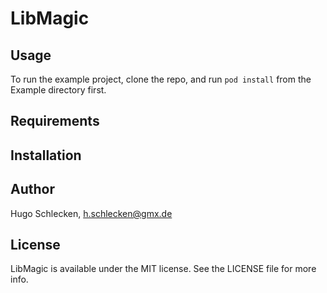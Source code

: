 # LibMagic


## Usage

To run the example project, clone the repo, and run `pod install` from the Example directory first.

## Requirements

## Installation

<!--
LibMagic is available through [CocoaPods](http://cocoapods.org). To install it, simply add the following line to your Podfile:
    pod "LibMagic"
-->

## Author

Hugo Schlecken, h.schlecken@gmx.de

## License

LibMagic is available under the MIT license. See the LICENSE file for more info.


